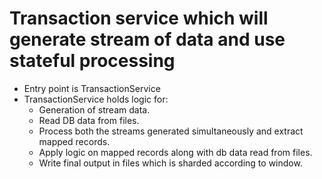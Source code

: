 # Transaction service which will generate stream of data and use stateful processing

* Entry point is TransactionService
* TransactionService holds logic for:
    * Generation of stream data.
    * Read DB data from files.
    * Process both the streams generated simultaneously and extract mapped records.
    * Apply logic on mapped records along with db data read from files.
    * Write final output in files which is sharded according to window.

